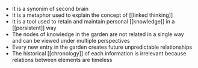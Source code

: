 - It is a synonim of second brain
- It is a metaphor used to explain the concept of [[linked thinking]]
- It is a tool used to retain and maintain personal [[knowledge]] in a [[persistent]] way
- The nodes of knowledge in the garden are not related in a single way and can be viewed under multiple perspectives
- Every new entry in the garden creates future unpredictable relationships
- The historical [[chronology]] of each information is irrelevant because relations between elements are timeless